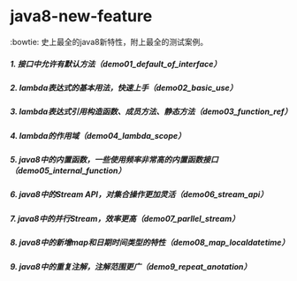 # java8-new-feature
  :bowtie: 史上最全的java8新特性，附上最全的测试案例。

##### 1. 接口中允许有默认方法（demo01_default_of_interface）

##### 2. lambda表达式的基本用法，快速上手（demo02_basic_use）

##### 3. lambda表达式引用构造函数、成员方法、静态方法（demo03_function_ref）

##### 4. lambda的作用域（demo04_lambda_scope）

##### 5. java8中的内置函数，一些使用频率非常高的内置函数接口（demo05_internal_function）

##### 6. java8中的Stream API，对集合操作更加灵活（demo06_stream_api）

##### 7. java8中的并行Stream，效率更高（demo07_parllel_stream）

##### 8. java8中的新增map和日期时间类型的特性（demo08_map_localdatetime）

##### 9. java8中的重复注解，注解范围更广（demo9_repeat_anotation）





